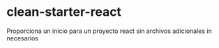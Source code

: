 # clean-starter-react
Proporciona un inicio para un proyecto react sin archivos adicionales in necesarios
